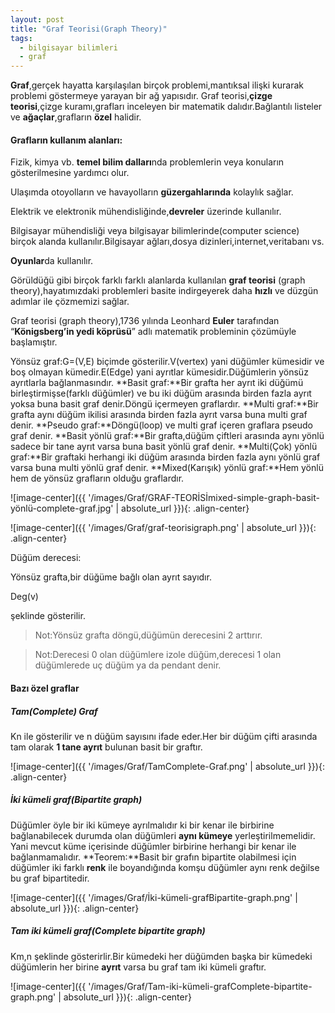 ```yaml
---
layout: post
title: "Graf Teorisi(Graph Theory)"
tags:
  - bilgisayar bilimleri
  - graf
---
```


**Graf**,gerçek hayatta karşılaşılan birçok problemi,mantıksal ilişki kurarak problemi göstermeye yarayan bir ağ yapısıdır.
Graf teorisi,**çizge teorisi**,çizge kuramı,grafları inceleyen bir matematik dalıdır.Bağlantılı listeler ve **ağaçlar**,grafların **özel** halidir.

#### **Grafların kullanım alanları:**

Fizik, kimya vb. **temel bilim dalları**nda problemlerin veya konuların gösterilmesine yardımcı olur.

Ulaşımda otoyolların ve havayolların **güzergahlarında** kolaylık sağlar.

Elektrik ve elektronik mühendisliğinde,**devreler** üzerinde kullanılır.

Bilgisayar mühendisliği veya bilgisayar bilimlerinde(computer science) birçok alanda kullanılır.Bilgisayar ağları,dosya dizinleri,internet,veritabanı vs.

**Oyunlar**da kullanılır.

Görüldüğü gibi birçok farklı farklı alanlarda kullanılan **graf teorisi** (graph theory),hayatımızdaki problemleri basite indirgeyerek daha **hızlı** ve düzgün adımlar ile çözmemizi sağlar.

Graf teorisi (graph theory),1736 yılında Leonhard **Euler** tarafından “**Königsberg’in yedi köprüsü**” adlı matematik probleminin çözümüyle başlamıştır.

Yönsüz graf:G=(V,E) biçimde gösterilir.V(vertex) yani düğümler kümesidir ve boş olmayan kümedir.E(Edge) yani ayrıtlar kümesidir.Düğümlerin yönsüz ayrıtlarla bağlanmasındır.
**Basit graf:**Bir grafta her ayrıt iki düğümü birleştirmişse(farklı düğümler) ve bu iki düğüm arasında birden fazla ayrıt yoksa buna basit graf denir.Döngü içermeyen graflardır.
**Multi graf:**Bir grafta aynı düğüm ikilisi arasında birden fazla ayrıt varsa buna multi graf denir.
**Pseudo graf:**Döngü(loop) ve multi graf içeren graflara pseudo graf denir.
**Basit yönlü graf:**Bir grafta,düğüm çiftleri arasında aynı yönlü sadece bir tane ayrıt varsa buna basit yönlü graf denir.
**Multi(Çok) yönlü graf:**Bir graftaki herhangi iki düğüm arasında birden fazla aynı yönlü graf varsa buna multi yönlü graf denir.
**Mixed(Karışık) yönlü graf:**Hem yönlü hem de yönsüz grafların olduğu graflardır.

![image-center]({{ '/images/Graf/GRAF-TEORİSİmixed-simple-graph-basit-yönlü-complete-graf.jpg' | absolute_url }}){: .align-center}

![image-center]({{ '/images/Graf/graf-teorisigraph.png' | absolute_url }}){: .align-center}


Düğüm derecesi:

Yönsüz grafta,bir düğüme bağlı olan ayrıt sayıdır.

Deg(v)

 şeklinde gösterilir.

> Not:Yönsüz grafta döngü,düğümün derecesini 2 arttırır.

> Not:Derecesi 0 olan düğümlere izole düğüm,derecesi 1 olan düğümlerede uç düğüm ya da pendant denir.

#### **Bazı özel graflar**

##### **Tam(Complete) Graf**

Kn ile gösterilir ve n düğüm sayısını ifade eder.Her bir düğüm çifti arasında tam olarak **1 tane ayrıt** bulunan basit bir graftır.

![image-center]({{ '/images/Graf/TamComplete-Graf.png' | absolute_url }}){: .align-center}

##### **İki kümeli graf(Bipartite graph)**

Düğümler öyle bir iki kümeye ayrılmalıdır ki bir kenar ile birbirine bağlanabilecek durumda olan düğümleri **aynı kümeye** yerleştirilmemelidir.
Yani mevcut küme içerisinde düğümler birbirine herhangi bir kenar ile bağlanmamalıdır.
**Teorem:**Basit bir grafın bipartite olabilmesi için düğümler iki farklı **renk** ile boyandığında komşu düğümler aynı renk değilse bu graf bipartitedir.

![image-center]({{ '/images/Graf/İki-kümeli-grafBipartite-graph.png' | absolute_url }}){: .align-center}

##### **Tam iki kümeli graf(Complete bipartite graph)**

Km,n şeklinde gösterirlir.Bir kümedeki her düğümden başka bir kümedeki düğümlerin her birine **ayrıt** varsa bu graf tam iki kümeli graftır.

![image-center]({{ '/images/Graf/Tam-iki-kümeli-grafComplete-bipartite-graph.png' | absolute_url }}){: .align-center}

